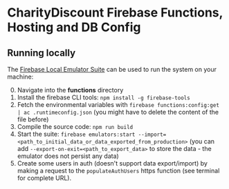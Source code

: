 # CharityDiscount Firebase Functions, Hosting and DB Config

## Running locally

The [Firebase Local Emulator Suite](https://firebase.google.com/docs/emulator-suite/install_and_configure) can be used to run the system on your machine:

0. Navigate into the **functions** directory
1. Install the firebase CLI tools: `npm install -g firebase-tools`
2. Fetch the environmental variables with `firebase functions:config:get | ac .runtimeconfig.json` (you might have to delete the content of the file before)
3. Compile the source code: `npm run build`
4. Start the suite: `firebase emulators:start --import=<path_to_initial_data_or_data_exported_from_production>` (you can add `--export-on-exit=<path_to_export_data>` to store the data - the emulator does not persist any data)
5. Create some users in auth (doesn't support data export/import) by making a request to the `populateAuthUsers` https function (see terminal for complete URL).
